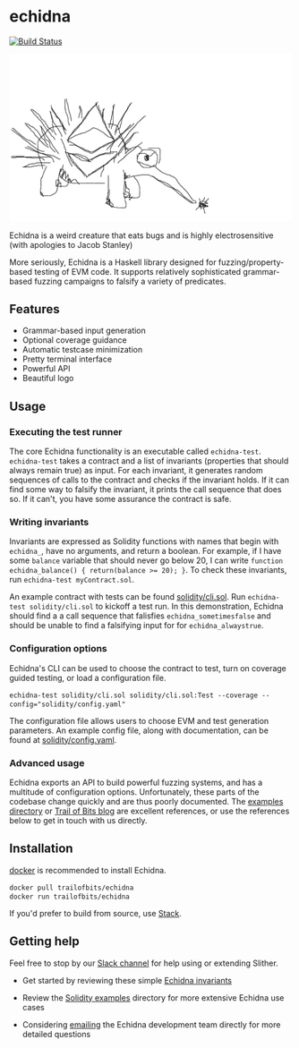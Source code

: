 # echidna

[![Build Status](https://travis-ci.org/trailofbits/echidna.svg?branch=master)](https://travis-ci.org/trailofbits/echidna)

![echidna logo](echidna.png)

Echidna is a weird creature that eats bugs and is highly electrosensitive (with apologies to Jacob Stanley)

More seriously, Echidna is a Haskell library designed for fuzzing/property-based testing of EVM code. It supports relatively sophisticated grammar-based fuzzing campaigns to falsify a variety of predicates.

## Features

* Grammar-based input generation
* Optional coverage guidance
* Automatic testcase minimization
* Pretty terminal interface
* Powerful API
* Beautiful logo

## Usage

### Executing the test runner

The core Echidna functionality is an executable called `echidna-test`. `echidna-test` takes a contract and a list of invariants (properties that should always remain true) as input. For each invariant, it generates random sequences of calls to the contract and checks if the invariant holds. If it can find some way to falsify the invariant, it prints the call sequence that does so. If it can't, you have some assurance the contract is safe.

### Writing invariants

Invariants are expressed as Solidity functions with names that begin with `echidna_`, have no arguments, and return a boolean. For example, if I have some `balance` variable that should never go below 20, I can write `function echidna_balance() { return(balance >= 20); }`. To check these invariants, run `echidna-test myContract.sol`.

An example contract with tests can be found [solidity/cli.sol](solidity/cli.sol). Run
`echidna-test solidity/cli.sol` to kickoff a test run. In this demonstration, Echidna should find a a call sequence that falisfies `echidna_sometimesfalse` and should be unable to find a falsifying input for for `echidna_alwaystrue`.

### Configuration options

Echidna's CLI can be used to choose the contract to test, turn on coverage guided testing, or load a configuration file.

```
echidna-test solidity/cli.sol solidity/cli.sol:Test --coverage --config="solidity/config.yaml"
```

The configuration file allows users to choose EVM and test generation parameters. An example config file, along with documentation, can be found at [solidity/config.yaml](solidity/config.yaml).

### Advanced usage

Echidna exports an API to build powerful fuzzing systems, and has a multitude of configuration options. Unfortunately, these parts of the codebase change quickly and are thus poorly documented. The [examples directory](examples) or [Trail of Bits blog](https://blog.trailofbits.com/2018/05/03/state-machine-testing-with-echidna/) are excellent references, or use the references below to get in touch with us directly.

## Installation

[docker](https://www.docker.com/) is recommended to install Echidna.

```
docker pull trailofbits/echidna
docker run trailofbits/echidna
```

If you'd prefer to build from source, use [Stack](https://docs.haskellstack.org/en/stable/README/).

## Getting help

Feel free to stop by our [Slack channel](https://empirehacking.slack.com/messages/C7KKY517H/) for help using or extending Slither.

* Get started by reviewing these simple [Echidna invariants](solidity/cli.sol)

* Review the [Solidity examples](solidity/examples) directory for more extensive Echidna use cases

* Considering [emailing](mailto:jp@trailofbits.com) the Echidna development team directly for more detailed questions
